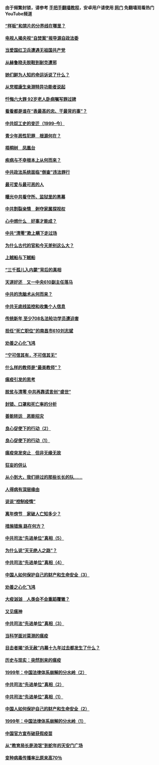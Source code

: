 #### 由于频繁封锁，请参考 [手把手翻墙教程](https://github.com/gfw-breaker/guides/wiki/)，安卓用户请使用 [网门](https://github.com/gfw-breaker/nogfw/blob/master/dl.md?t=04051100) 免翻墙观看热门YouTube频道 

#### [“样板”和禁片的分界线在哪里？](../pages/19/422704.md?t=04051100) 

#### [电视人揭央视“自焚案”报导源自政法委](../pages/19/422770.md?t=04051100) 

#### [当爱国红卫兵遭遇无祖国共产党](../pages/19/422848.md?t=04051100) 

#### [从赫鲁晓夫脱鞋到耐克遭邪](../pages/19/422826.md?t=04051100) 

#### [她们鲜为人知的命运诉说了什么？](../pages/19/422754.md?t=04051100) 

#### [从党棍康生亲测特异功能者说起](../pages/19/422657.md?t=04051100) 

#### [忏悔六大罪 92岁老人卧病嘱写罪过碑](../pages/19/422750.md?t=04051100) 

#### [看看都是谁在“表最高的忠、干最背的事”？](../pages/19/422703.md?t=04051100) 

#### [中共奴工史的变迁（1999-今）](../pages/19/422656.md?t=04051100) 

#### [青少年恶性犯罪　根源何在？](../pages/19/422449.md?t=04051100) 

#### [梧桐树　凤凰台](../pages/19/422442.md?t=04051100) 

#### [疾病与不幸根本上从何而来？](../pages/19/422438.md?t=04051100) 

#### [中共政法系统面临“倒查”违法罪行](../pages/19/422497.md?t=04051100) 

#### [最可爱与最可恶的人](../pages/19/422448.md?t=04051100) 

#### [曝光中共看守所、监狱里的黑幕](../pages/19/422390.md?t=04051100) 

#### [中共割裂亲情　剥夺家属探视权](../pages/19/422364.md?t=04051100) 

#### [心中想什么　好事才能成？](../pages/19/422318.md?t=04051100) 

#### [中共“清零”欺上瞒下走过场](../pages/19/422306.md?t=04051100) 

#### [为什么古代的官和今天差别这么大？](../pages/19/422228.md?t=04051100) 

#### [上贼船与下贼船](../pages/19/422276.md?t=04051100) 

#### [“三千孤儿入内蒙”背后的真相](../pages/19/422229.md?t=04051100) 

#### [天道好还　又一中央610副主任落马](../pages/19/422155.md?t=04051100) 

#### [中共的洗脑术从何而来？](../pages/19/422154.md?t=04051100) 

#### [中共无底线监控和收集个人信息](../pages/19/422039.md?t=04051100) 

#### [传统新年 至少708名法轮功学员遭迫害](../pages/19/421946.md?t=04051100) 

#### [担任“死亡职位”的南昌市610刘志斌](../pages/19/421957.md?t=04051100) 

#### [劝善之心化飞鸿](../pages/19/421164.md?t=04051100) 

#### [“宁可信其有，不可信其无”](../pages/19/421691.md?t=04051100) 

#### [什么样的教师是“最美教师”？](../pages/19/421755.md?t=04051100) 

#### [瘟疫引发的思考](../pages/19/421594.md?t=04051100) 

#### [脱贫与清零 中共再靠谎言创“盛世”](../pages/19/421590.md?t=04051100) 

#### [封锁、口罩和死亡率的分析](../pages/19/421495.md?t=04051100) 

#### [善能转运　恶能招灾](../pages/19/421334.md?t=04051100) 

#### [良心促使下的行动（2）](../pages/19/421361.md?t=04051100) 

#### [良心促使下的行动（1）](../pages/19/421302.md?t=04051100) 

#### [瘟疫突发突止　但非无缘无故](../pages/19/421281.md?t=04051100) 

#### [狂妄的供认](../pages/19/421199.md?t=04051100) 

#### [从小到大，我们排过的那些长长的队……](../pages/19/421243.md?t=04051100) 

#### [人得病有深层缘由](../pages/19/420864.md?t=04051100) 

#### [说说“控制疫情”](../pages/19/420831.md?t=04051100) 

#### [离年傍节　家破人亡知多少？](../pages/19/420563.md?t=04051100) 

#### [措施错施  路在何方？](../pages/19/420076.md?t=04051100) 

#### [中共司法“先进单位”真相（5）](../pages/19/419453.md?t=04051100) 

#### [为什么说“天无绝人之路”？](../pages/19/419618.md?t=04051100) 

#### [中共司法“先进单位”真相（4）](../pages/19/419452.md?t=04051100) 

#### [中国人如何保护自己的财产和生命安全（3）](../pages/19/419405.md?t=04051100) 

#### [劝善之心化飞鸿](../pages/19/418758.md?t=04051100) 

#### [大疫汹汹　人类会不会重蹈覆辙？](../pages/19/419691.md?t=04051100) 

#### [又见瘟神](../pages/19/419225.md?t=04051100) 

#### [中共司法“先进单位”真相（3）](../pages/19/419451.md?t=04051100) 

#### [当科学面对莫测的瘟疫](../pages/19/419625.md?t=04051100) 

#### [目击者揭“杀无赦”内幕十九年过去都发生了什么？](../pages/19/419617.md?t=04051100) 

#### [历史与现实：突然到来的瘟疫](../pages/19/419619.md?t=04051100) 

#### [1999年：中国法律体系崩解的分水岭（2）](../pages/19/419455.md?t=04051100) 

#### [中共司法“先进单位”真相（2）](../pages/19/419450.md?t=04051100) 

#### [中共司法“先进单位”真相（1）](../pages/19/419449.md?t=04051100) 

#### [中国人如何保护自己的财产和生命安全（2）](../pages/19/419404.md?t=04051100) 

#### [1999年：中国法律体系崩解的分水岭（1）](../pages/19/419454.md?t=04051100) 

#### [中国官方宣布破获假疫苗](../pages/19/419504.md?t=04051100) 

#### [从“教育局长是流氓”到蛇年的天安门广场](../pages/19/419470.md?t=04051100) 

#### [变种病毒传播率比原来高70％](../pages/19/419456.md?t=04051100) 

